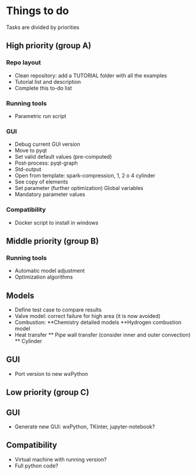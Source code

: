 # Things to do
Tasks are divided by priorities

## High priority (group A)

### Repo layout
* Clean repository: add a TUTORIAL folder with all the examples
* Tutorial list and description
* Complete this to-do list

### Running tools
* Parametric run script

### GUI
* Debug current GUI version
* Move to pyqt
* Set valid default values (pre-computed)
* Post-process: pyqt-graph
* Std-output 
* Open from template: spark-compression, 1, 2 o 4 cylinder
* See copy of elements 
* Set parameter (further optimization) Global variables
* Mandatory parameter values

### Compatibility
* Docker script to install in windows

## Middle priority (group B)

### Running tools
* Automatic model adjustment
* Optimization algorithms

## Models
* Define test case to compare results
* Valve model: correct failure for high area (it is now avoided)
* Combustion:
**Chemistry detailed models
**Hydrogen combustion model
* Heat transfer
** Pipe wall transfer (consider inner and outer convection)
** Cylinder

## GUI
* Port version to new wxPython

## Low priority (group C)

## GUI
* Generate new GUI: wxPython, TKinter, jupyter-notebook?


## Compatibility
* Virtual machine with running version?
* Full python code?
